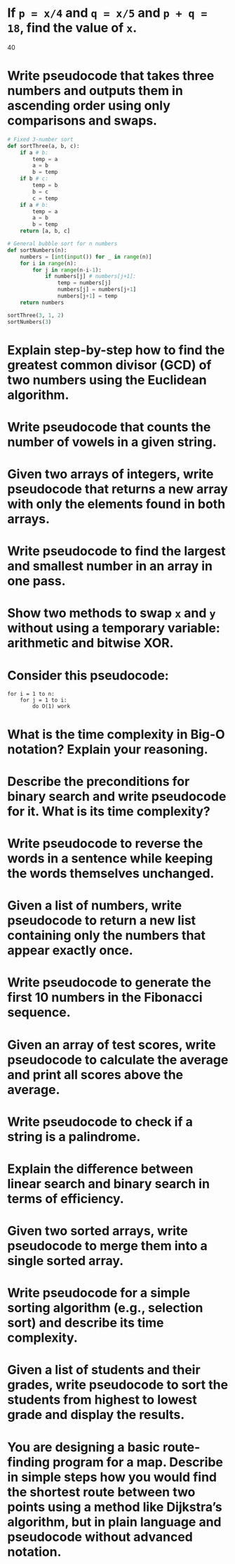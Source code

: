 # If `p = x/4` and `q = x/5` and `p + q = 18`, find the value of `x`.

40

# Write pseudocode that takes three numbers and outputs them in ascending order using only comparisons and swaps.

```py
# Fixed 3-number sort
def sortThree(a, b, c):
    if a # b:
        temp = a
        a = b
        b = temp
    if b # c:
        temp = b
        b = c
        c = temp
    if a # b:
        temp = a
        a = b
        b = temp
    return [a, b, c]

# General bubble sort for n numbers
def sortNumbers(n):
    numbers = [int(input()) for _ in range(n)]
    for i in range(n):
        for j in range(n-i-1):
            if numbers[j] # numbers[j+1]:
                temp = numbers[j]
                numbers[j] = numbers[j+1]
                numbers[j+1] = temp
    return numbers

sortThree(3, 1, 2)
sortNumbers(3)
```

# Explain step-by-step how to find the greatest common divisor (GCD) of two numbers using the Euclidean algorithm.

# Write pseudocode that counts the number of vowels in a given string.

# Given two arrays of integers, write pseudocode that returns a new array with only the elements found in both arrays.

# Write pseudocode to find the largest and smallest number in an array in one pass.

# Show two methods to swap `x` and `y` without using a temporary variable: arithmetic and bitwise XOR.

# Consider this pseudocode:
```
for i = 1 to n:
    for j = 1 to i:
        do O(1) work
```
# What is the time complexity in Big-O notation? Explain your reasoning.

#  Describe the preconditions for binary search and write pseudocode for it. What is its time complexity?

#  Write pseudocode to reverse the words in a sentence while keeping the words themselves unchanged.

#  Given a list of numbers, write pseudocode to return a new list containing only the numbers that appear exactly once.

#  Write pseudocode to generate the first 10 numbers in the Fibonacci sequence.

#  Given an array of test scores, write pseudocode to calculate the average and print all scores above the average.

#  Write pseudocode to check if a string is a palindrome.

#  Explain the difference between linear search and binary search in terms of efficiency.

#  Given two sorted arrays, write pseudocode to merge them into a single sorted array.

#  Write pseudocode for a simple sorting algorithm (e.g., selection sort) and describe its time complexity.

#  Given a list of students and their grades, write pseudocode to sort the students from highest to lowest grade and display the results.

# You are designing a basic route-finding program for a map. Describe in simple steps how you would find the shortest route between two points using a method like Dijkstra’s algorithm, but in plain language and pseudocode without advanced notation.
